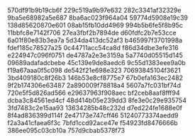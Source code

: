570df91b9b19cb6f
229c519a9b97e632
282c3341af32329e
9ba5e68982a5e687
8ba6ac023f964a04
59774d5908e19c39
138d85620870e601
08ab15fb10dd4969
994b5b6fe5f8b95c
11bbfc8e7142f706
27ea3fbf2b7894de
d60fdfc2b7e53cce
6a01f80e83b3ea7a
5d34da413dc52af3
b465997f3701998a
fdef185c78527a25
0c44711acc54ca8d
f86d34dbe3efe316
e224947c096f0751
de4787a2e3e3159a
5a7740d05515d145
09689adafadcbebe
45c139e9de8aedc6
9c55d1383eee9a0b
f19a67aaa0f5c098
de542f21e698e323
70693845104f3621
3bd409180c8f26b3
146b53e8cf8775e7
67b0efa163ec2482
9f2b174306e63487
2a890009f78818a4
5607a7fc031bf74d
720e5f5d826ad566
e29637963f908aec
bf2ceb8aaf8fff94
dcba3c84561ed4cf
48d414b05e239dd3
8fe3e0c29e935754
3fd7483c2e15aa93
13634285b48c232d
d7ed224fe1688e0f
8f4ad836399d114f
2e47173e747cff46
51240773374aedd9
f2a3a41cfaea6f3c
7bfd1ccd92ace47e
f54923fd8476666b
386ee095c03cb10a
757d9cbab5378f73
